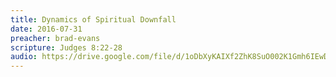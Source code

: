 ```yaml
---
title: Dynamics of Spiritual Downfall
date: 2016-07-31
preacher: brad-evans
scripture: Judges 8:22-28
audio: https://drive.google.com/file/d/1oDbXyKAIXf2ZhK8SuO002K1Gmh6IEwDH/view
---
```

